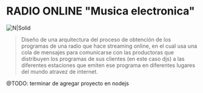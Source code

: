 # RADIO ONLINE "Musica electronica"

![N|Solid](http://damiancipolat.com/webFiles/sensores.png)

> Diseño de una arquitectura del proceso de obtención de los programas de una radio que hace streaming online, en el cual usa una cola de mensajes para comunicarse con las productoras que distribuyen los programas de sus clientes (en este caso djs) a las diferentes estaciones que emiten ese programa en diferentes lugares del mundo atravez de internet.

@TODO: terminar de agregar proyecto en nodejs
